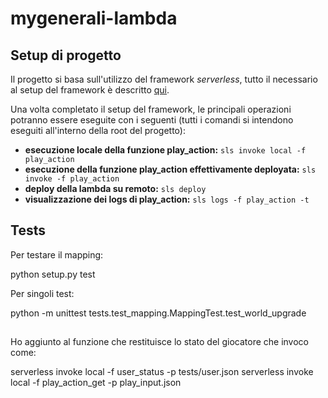 # mygenerali-lambda
## Setup di progetto
Il progetto si basa sull'utilizzo del framework *serverless*, tutto il necessario al setup del framework è descritto [qui](https://serverless.com/framework/docs/getting-started/).

Una volta completato il setup del framework, le principali operazioni potranno essere eseguite con i seguenti (tutti i comandi si intendono eseguiti all'interno della root del progetto):
+ **esecuzione locale della funzione play_action:** `sls invoke local -f play_action`
+ **esecuzione della funzione play_action effettivamente deployata:** `sls invoke -f play_action`
+ **deploy della lambda su remoto:** `sls deploy`
+ **visualizzazione dei logs di play_action:** `sls logs -f play_action -t`

## Tests



Per testare il mapping:

  python setup.py test

Per singoli test:

   python -m unittest tests.test_mapping.MappingTest.test_world_upgrade

##

Ho aggiunto al funzione che restituisce lo stato del giocatore che invoco come:

  serverless invoke local -f user_status -p tests/user.json
  serverless invoke local -f play_action_get -p play_input.json
